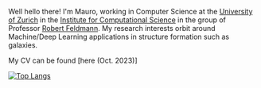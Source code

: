 Well hello there! I'm Mauro, working in Computer Science at the [University of Zurich](https://www.uzh.ch/de.html) in the [Institute for Computational Science](https://www.ics.uzh.ch/en/) in the group of Professor [Robert Feldmann](https://www.ics.uzh.ch/~feldmann/). My research interests orbit around Machine/Deep Learning applications in structure formation such as galaxies.

My CV can be found [here (Oct. 2023)]<!--(https://hiroki11x.github.io/files/CV_HirokiNAGANUMA.pdf).-->

<!--
[![My github stats](https://github-readme-stats.vercel.app/api?username=maurbe&count_private=true)](https://github.com/anuraghazra/github-readme-stats) 
-->
[![Top Langs](https://github-readme-stats.vercel.app/api/top-langs/?username=maurbe&hide=javascript,html,css,jupyter%20notebook)](https://github.com/anuraghazra/github-readme-stats)

<!--
**maurbe/maurbe** is a ✨ _special_ ✨ repository because its `README.md` (this file) appears on your GitHub profile.

Here are some ideas to get you started:

- 🔭 I’m currently working on ...
- 🌱 I’m currently learning ...
- 👯 I’m looking to collaborate on ...
- 🤔 I’m looking for help with ...
- 💬 Ask me about ...
- 📫 How to reach me: ...
- 😄 Pronouns: ...
- ⚡ Fun fact: ...
-->
